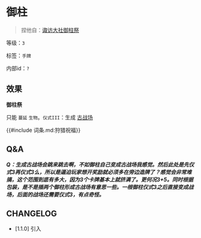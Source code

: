 # 御柱

> 捏他自：[诹访大社御柱祭](https://www.japaholic.com/tw/article/detail/817318)

等级：`3`

标签：`手牌`

内部id：`?`

## 效果

**御柱祭**

只能 `蔓延` `生物`。`仪式III`：生成 [古战场](古战场.md)

{{#include 词条.md:狩猎祝福}}
## Q&A

***Q：生成古战场会跳来跳去啊，不如御柱自己变成古战场我感觉。然后此处是先仪式3再仪式3么，所以是逼迫玩家想开奖励就必须多在旁边造牌了？感觉会非常难搞，这个范围到底有多大，因为3个卡牌基本上就挤满了。更何况3+5。同时根据包装，是不是插两个御柱形成古战场有意思一些。一根御柱仪式3之后直接变成战场，后面的战场还需要仪式3，有点奇怪。***
## CHANGELOG

- [1.1.0] 引入
